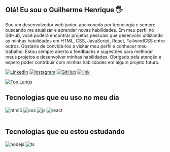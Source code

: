 ## Olá! Eu sou o Guilherme Henrique 🖐️
Sou um desenvolvedor web junior, apaixonado por tecnologia e sempre buscando me atualizar e aprender novas habilidades. Em meu perfil no GitHub, você poderá encontrar projetos pessoais que desenvolvi utilizando as minhas habilidades em HTML, CSS, JavaScript, React, TailwindCSS entre outros.
Gostaria de convidá-los a visitar meu perfil e conhecer meu trabalho. Estou sempre aberto a feedbacks e sugestões para melhorar meus projetos e desenvolver minhas habilidades.
Obrigado pela atenção e espero poder contribuir com minhas habilidades em algum projeto futuro.

[![LinkedIn](https://img.shields.io/badge/LinkedIn-0077B5?style=for-the-badge&logo=linkedin&logoColor=white)](https://www.linkedin.com/in/guilherme-henrique-0922a2205/)
[![Instagram](https://img.shields.io/badge/Instagram-E4405F?style=for-the-badge&logo=instagram&logoColor=white)](https://www.instagram.com/guilherme.militao/)
[![GitHub](https://img.shields.io/badge/GitHub-100000?style=for-the-badge&logo=github&logoColor=white)](https://github.com/oisouguilherme)
[![link](https://img.shields.io/badge/Gmail-D14836?style=for-the-badge&logo=gmail&logoColor=white)](https://portifolio-guilherme-frontend.netlify.app/)

[![Top Langs](https://github-readme-stats.vercel.app/api/top-langs/?username=oisouguilherme&layout=compact)](https://github.com/anuraghazra/github-readme-stats)

## Tecnologias que eu uso no meu dia

<div style="display: inline_block">
  <img align="center" alt="html5" src="https://img.shields.io/badge/HTML5-E34F26?style=for-the-badge&logo=html5&logoColor=white" />
  <img align="center" alt="css" src="https://img.shields.io/badge/CSS3-1572B6?style=for-the-badge&logo=css3&logoColor=white" />
  <img align="center" alt="js" src="https://img.shields.io/badge/JavaScript-F7DF1E?style=for-the-badge&logo=javascript&logoColor=black" />
  <img align="center" alt="react" src="https://img.shields.io/badge/React-20232A?style=for-the-badge&logo=react&logoColor=61DAFB" />
</div><br/>

## Tecnologias que eu estou estudando
<div style="display: inline_block">
    <img align="center" alt="nodejs" src="https://img.shields.io/badge/Node.js-43853D?style=for-the-badge&logo=node.js&logoColor=white" />
    <img align="center" alt="ts" src="https://img.shields.io/badge/TypeScript-007ACC?style=for-the-badge&logo=typescript&logoColor=white" />
</div><br/>


